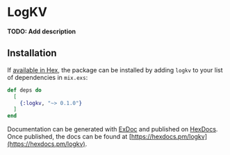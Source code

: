 # LogKV

**TODO: Add description**

## Installation

If [available in Hex](https://hex.pm/docs/publish), the package can be installed
by adding `logkv` to your list of dependencies in `mix.exs`:

```elixir
def deps do
  [
    {:logkv, "~> 0.1.0"}
  ]
end
```

Documentation can be generated with [ExDoc](https://github.com/elixir-lang/ex_doc)
and published on [HexDocs](https://hexdocs.pm). Once published, the docs can
be found at [https://hexdocs.pm/logkv](https://hexdocs.pm/logkv).

